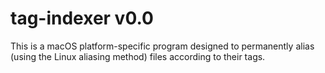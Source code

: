 # tag-indexer v0.0

This is a macOS platform-specific program designed to permanently alias (using the Linux aliasing method) files according to their tags.
